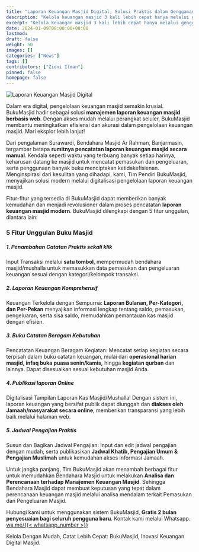 ```yaml
---
title: "Laporan Keuangan Masjid Digital, Solusi Praktis dalam Genggaman"
description: "Kelola keuangan masjid 3 kali lebih cepat hanya melalui genggaman anda, Revolusi Laporan Keuangan Masjid: Inovasi digital kami melalui BukuMasjid."
excerpt: "Kelola keuangan masjid 3 kali lebih cepat hanya melalui genggaman anda, Revolusi Laporan Keuangan Masjid: Inovasi digital kami melalui BukuMasjid."
date: 2024-01-09T08:00:00+08:00
lastmod:
draft: false
weight: 50
images: []
categories: ["News"]
tags: []
contributors: ["Zidni Ilman"]
pinned: false
homepage: false
---
```


![Laporan Keuangan Masjid Digital](images/blog/2024-01-09-laporan-keuangan-masjid-digital_01.png "Laporan Keuangan Masjid Digital")

Dalam era digital, pengelolaan keuangan masjid semakin krusial. BukuMasjid hadir sebagai solusi **manajemen laporan keuangan masjid berbasis web**. Dengan akses mudah melalui perangkat seluler, BukuMasjid membantu meningkatkan efisiensi dan akurasi dalam pengelolaan keuangan masjid. Mari eksplor lebih lanjut!

Dari pengalaman Surawardi, Bendahara Masjid Ar Rahman, Banjarmasin, tergambar betapa **rumitnya pencatatan laporan keuangan masjid secara manual**. Kendala seperti waktu yang terbuang banyak setiap harinya, keharusan datang ke masjid untuk mencatat pemasukan dan pengeluaran, serta penggunaan banyak buku menciptakan ketidakefisienan. Menginspirasi dari kesulitan yang dihadapi, kami, Tim Pendiri BukuMasjid, menyajikan solusi modern melalui digitalisasi pengelolaan laporan keuangan masjid.

Fitur-fitur yang tersedia di BukuMasjid dapat memberikan banyak kemudahan dan menjadi revolusioner dalam proses pencatatan **laporan keuangan masjid modern**. BukuMasjid dilengkapi dengan 5 fitur unggulan, diantara lain:

### 5 Fitur Unggulan Buku Masjid

##### 1. Penambahan Catatan Praktis sekali klik
Input Transaksi melalui **satu tombol**, mempermudah bendahara masjid/mushalla untuk memasukkan data pemasukan dan pengeluaran keuangan sesuai dengan kategori/kelompok transaksi.

##### 2. Laporan Keuangan Komprehensif
Keuangan Terkelola dengan Sempurna: **Laporan Bulanan, Per-Kategori, dan Per-Pekan** menyajikan informasi lengkap tentang saldo, pemasukan, pengeluaran, serta sisa saldo, memudahkan pemantauan kas masjid dengan efisien.

##### 3. Buku Catatan Beragam Kebutuhan
Pencatatan Keuangan Beragam Kegiatan: Mencatat setiap kegiatan secara terpisah dalam buku catatan keuangan, mulai dari **operasional harian masjid, infaq buka puasa senin/kamis,** hingga **kegiatan qurban** dan lainnya. Dapat disesuaikan sesuai kebutuhan masjid Anda.

##### 4. Publikasi laporan Online
Digitalisasi Tampilan Laporan Kas Masjid/Mushalla! Dengan sistem ini, laporan keuangan yang bersifat publik dapat diunggah dan **diakses oleh Jamaah/masyarakat secara online**, memberikan transparansi yang lebih baik melalui halaman web.

##### 5. Jadwal Pengajian Praktis
Susun dan Bagikan Jadwal Pengajian: Input dan edit jadwal pengajian dengan mudah, serta publikasikan **Jadwal Khatib, Pengajian Umum & Pengajian Muslimah** untuk kemudahan akses informasi Jamaah.

Untuk jangka panjang, Tim BukuMasjid akan menambah berbagai fitur untuk memudahkan Bendahara Masjid untuk melakukan **Analisa dan Perencanaan terhadap Manajemen Keuangan Masjid**. Sehingga Bendahara Masjid dapat membuat keputusan yang tepat dalam perencanaan keuangan masjid melalui analisa mendalam terkait Pemasukan dan Pengeluaran Masjid.

Hubungi kami untuk menggunakan sistem BukuMasjid, **Gratis 2 bulan penyesuaian bagi seluruh pengguna baru**. Kontak kami melalui Whatsapp.  <a href="https://wa.me/{{< whatsapp_number >}}" target="_blank">wa.me/{{< whatsapp_number >}}</a>

Kelola Dengan Mudah, Catat Lebih Cepat: BukuMasjid, Inovasi Keuangan Digital Masjid.
